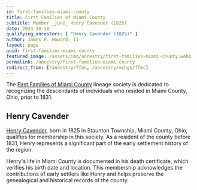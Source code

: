 ```yaml
---
id: first-families-miami-county
title: First Families of Miami County
subtitle: Member _jure_ Henry Cavender (1825)
date: 2024-10-10
qualifying_ancestors: [ "Henry Cavender (1825)" ]
author: James P. Howard, II
layout: page
guid: first-families-miami-county
featured_image: /assets/img/ancestry/first-families-miami-county.webp
permalink: /ancestry/first-families-miami-county
redirect_from: [/ancestry/ffmc, /ancestry/mchgs/ffmc]
---
```


The [First Families of Miami
County](https://sites.rootsweb.com/~ohmchgs/mchgs_recognition.html)
lineage society is dedicated to recognizing the descendants of
individuals who resided in Miami County, Ohio, prior to 1831.

## Henry Cavender

[Henry Cavender](https://www.wikitree.com/wiki/Cavender-247), born in
1825 in Staunton Township, Miami County, Ohio, qualifies for membership
in this society.  As a resident of the county before 1831, Henry
represents a significant part of the early settlement history of the
region.

Henry's life in Miami County is documented in his death certificate,
which verifies his birth date and location. This membership acknowledges
the contributions of early settlers like Henry and helps preserve the
genealogical and historical records of the county.
